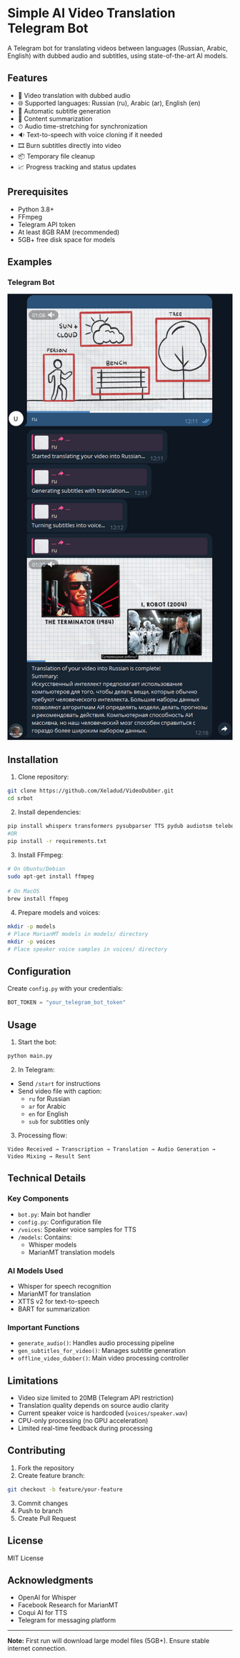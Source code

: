 # Simple AI Video Translation Telegram Bot

A Telegram bot for translating videos between languages (Russian, Arabic, English) with dubbed audio and subtitles, using state-of-the-art AI models.

## Features

- 🎥 Video translation with dubbed audio
- 🌐 Supported languages: Russian (ru), Arabic (ar), English (en)
- 📝 Automatic subtitle generation
- 📄 Content summarization
- ⏱ Audio time-stretching for synchronization
- 🔉 Text-to-speech with voice cloning if it needed
- 🎞 Burn subtitles directly into video
- 📦 Temporary file cleanup
- 📈 Progress tracking and status updates

## Prerequisites

- Python 3.8+
- FFmpeg
- Telegram API token
- At least 8GB RAM (recommended)
- 5GB+ free disk space for models


## Examples
### Telegram Bot
![alt text](TelegramExample.png?raw=true)


## Installation

1. Clone repository:
```bash
git clone https://github.com/Xeladud/VideoDubber.git
cd srbot
```

2. Install dependencies:
```bash
pip install whisperx transformers pysubparser TTS pydub audiotsm telebot python-dotenv
#OR
pip install -r requirements.txt
```

3. Install FFmpeg:
```bash
# On Ubuntu/Debian
sudo apt-get install ffmpeg

# On MacOS
brew install ffmpeg
```

4. Prepare models and voices:
```bash
mkdir -p models
# Place MarianMT models in models/ directory
mkdir -p voices
# Place speaker voice samples in voices/ directory
```

## Configuration

Create `config.py` with your credentials:
```python
BOT_TOKEN = "your_telegram_bot_token"
```

## Usage

1. Start the bot:
```bash
python main.py
```

2. In Telegram:
- Send `/start` for instructions
- Send video file with caption:
  - `ru` for Russian
  - `ar` for Arabic
  - `en` for English
  - `sub` for subtitles only

3. Processing flow:
```
Video Received → Transcription → Translation → Audio Generation → Video Mixing → Result Sent
```

## Technical Details

### Key Components
- `bot.py`: Main bot handler
- `config.py`: Configuration file
- `/voices`: Speaker voice samples for TTS
- `/models`: Contains:
  - Whisper models
  - MarianMT translation models

### AI Models Used
- Whisper for speech recognition
- MarianMT for translation
- XTTS v2 for text-to-speech
- BART for summarization

### Important Functions
- `generate_audio()`: Handles audio processing pipeline
- `gen_subtitles_for_video()`: Manages subtitle generation
- `offline_video_dubber()`: Main video processing controller

## Limitations

- Video size limited to 20MB (Telegram API restriction)
- Translation quality depends on source audio clarity
- Current speaker voice is hardcoded (`voices/speaker.wav`)
- CPU-only processing (no GPU acceleration)
- Limited real-time feedback during processing

## Contributing

1. Fork the repository
2. Create feature branch:
```bash
git checkout -b feature/your-feature
```
3. Commit changes
4. Push to branch
5. Create Pull Request

## License

MIT License

## Acknowledgments

- OpenAI for Whisper
- Facebook Research for MarianMT
- Coqui AI for TTS
- Telegram for messaging platform

---

**Note:** First run will download large model files (5GB+). Ensure stable internet connection.
